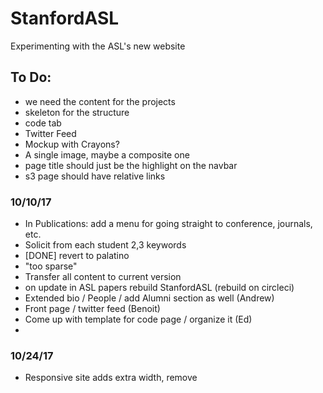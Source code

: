 # StanfordASL
Experimenting with the ASL's new website

## To Do:
- we need the content for the projects
- skeleton for the structure
- code tab
- Twitter Feed
- Mockup with Crayons? 
- A single image, maybe a composite one
- page title should just be the highlight on the navbar
- s3 page should have relative links


### 10/10/17
- In Publications: add a menu for going straight to conference, journals, etc. 
- Solicit from each student 2,3 keywords 
- [DONE] revert to palatino
- "too sparse"
- Transfer all content to current version
- on update in ASL papers rebuild StanfordASL (rebuild on circleci)
- Extended bio / People / add Alumni section as well (Andrew)
- Front page / twitter feed (Benoit)
- Come up with template for code page / organize it (Ed)
- 

### 10/24/17
- Responsive site adds extra width, remove